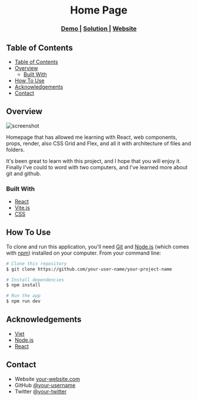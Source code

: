 <!-- Please update value in the {}  -->

<h1 align="center">Home Page</h1>

<div align="center">
  <h3>
    <a href="https://{[your-demo-link.your-domain](https://homepage-ashen-eight.vercel.app/)}">
      Demo
    </a>
    <span> | </span>
    <a href="https://{[your-url-to-the-solution](https://github.com/SebasttianDaza/homepage)}">
      Solution
    </a>
    <span> | </span>
    <a href="https://emprendeyourlifestyle.com/portafolio/">
      Website
    </a>
  </h3>
</div>

<!-- TABLE OF CONTENTS -->

## Table of Contents

- [Table of Contents](#table-of-contents)
- [Overview](#overview)
  - [Built With](#built-with)
- [How To Use](#how-to-use)
- [Acknowledgements](#acknowledgements)
- [Contact](#contact)

<!-- OVERVIEW -->

## Overview

![screenshot](https://firebasestorage.googleapis.com/v0/b/emprendeyourlifestyle.appspot.com/o/homePage.png?alt=media&token=04c71bcc-1189-4f47-9a69-c8a810c9c1d9)

Homepage that has allowed me learning with React, web components, props, render, also CSS Grid and Flex, and all it with architecture of files and folders.

It's been great to learn with this project, and I hope that you will enjoy it. Finally I've could to word with two computers, and I've learned more about git and github.

### Built With

<!-- This section should list any major frameworks that you built your project using. Here are a few examples.-->

- [React](https://reactjs.org/)
- [Vite.js](https://vitejs.dev/)
- [CSS](https://developer.mozilla.org/en-US/docs/Web/CSS)


## How To Use

<!-- Example: -->

To clone and run this application, you'll need [Git](https://git-scm.com) and [Node.js](https://nodejs.org/en/download/) (which comes with [npm](http://npmjs.com)) installed on your computer. From your command line:

```bash
# Clone this repository
$ git clone https://github.com/your-user-name/your-project-name

# Install dependencies
$ npm install

# Run the app
$ npm run dev
```

## Acknowledgements

<!-- This section should list any articles or add-ons/plugins that helps you to complete the project. This is optional but it will help you in the future. For example -->

- [Viet](https://vitejs.dev/guide/)
- [Node.js](https://nodejs.org/)
- [React](https://reactjs.org/)

## Contact


- Website [your-website.com](https://{your-web-site-link})
- GitHub [@your-username](https://{github.com/your-usermame})
- Twitter [@your-twitter](https://{twitter.com/your-username})
